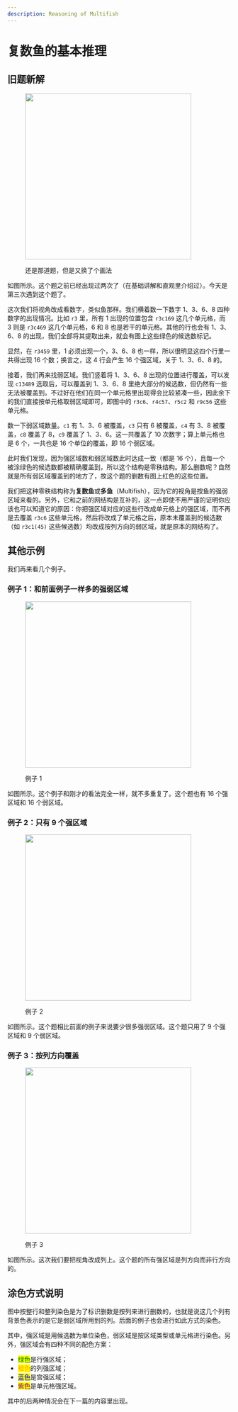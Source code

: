 ```yaml
---
description: Reasoning of Multifish
---
```


# 复数鱼的基本推理

## 旧题新解 <a href="#a-fresh-take" id="a-fresh-take"></a>

<figure><img src="../../.gitbook/assets/images_0652.png" alt="" width="375"><figcaption><p>还是那道题，但是又换了个画法</p></figcaption></figure>

如图所示。这个题之前已经出现过两次了（在基础讲解和直观里介绍过）。今天是第三次遇到这个题了。

这次我们将视角改成看数字，类似鱼那样。我们横着数一下数字 1、3、6、8 四种数字的出现情况。比如 `r3` 里，所有 1 出现的位置包含 `r3c169` 这几个单元格，而 3 则是 `r3c469` 这几个单元格，6 和 8 也是若干的单元格。其他的行也会有 1、3、6、8 的出现，我们全部将其提取出来，就会有图上这些绿色的候选数标记。

显然，在 `r3459` 里，1 必须出现一个，3、6、8 也一样，所以很明显这四个行里一共得出现 16 个数；换言之，这 4 行会产生 16 个强区域，关于 1、3、6、8 的。

接着，我们再来找弱区域。我们竖着将 1、3、6、8 出现的位置进行覆盖，可以发现 `c13489` 选取后，可以覆盖到 1、3、6、8 里绝大部分的候选数，但仍然有一些无法被覆盖到。不过好在他们在同一个单元格里出现得会比较紧凑一些，因此余下的我们直接按单元格取弱区域即可，即图中的 `r3c6`、`r4c57`、`r5c2` 和 `r9c56` 这些单元格。

数一下弱区域数量。`c1` 有 1、3、6 被覆盖，`c3` 只有 6 被覆盖，`c4` 有 3、8 被覆盖，`c8` 覆盖了 8，`c9` 覆盖了 1、3、6。这一共覆盖了 10 次数字；算上单元格也是 6 个，一共也是 16 个单位的覆盖，即 16 个弱区域。

此时我们发现，因为强区域数和弱区域数此时达成一致（都是 16 个），且每一个被涂绿色的候选数都被精确覆盖到，所以这个结构是零秩结构。那么删数呢？自然就是所有弱区域覆盖到的地方了，故这个题的删数有图上红色的这些位置。

我们把这种零秩结构称为**复数鱼**或**多鱼**（Multifish），因为它的视角是按鱼的强弱区域来看的。另外，它和之前的网结构是互补的，这一点即使不用严谨的证明你应该也可以知道它的原因：你把强区域对应的这些行改成单元格上的强区域，而不再是去覆盖 `r3c6` 这些单元格，然后将改成了单元格之后，原本未覆盖到的候选数（如 `r3c1(45)` 这些候选数）均改成按列方向的弱区域，就是原本的网结构了。

## 其他示例 <a href="#other-examples" id="other-examples"></a>

我们再来看几个例子。

### 例子 1：和前面例子一样多的强弱区域 <a href="#example-1" id="example-1"></a>

<figure><img src="../../.gitbook/assets/images_0653.png" alt="" width="375"><figcaption><p>例子 1</p></figcaption></figure>

如图所示。这个例子和刚才的看法完全一样，就不多重复了。这个题也有 16 个强区域和 16 个弱区域。

### 例子 2：只有 9 个强区域 <a href="#example-2" id="example-2"></a>

<figure><img src="../../.gitbook/assets/images_0654.png" alt="" width="375"><figcaption><p>例子 2</p></figcaption></figure>

如图所示。这个题相比前面的例子来说要少很多强弱区域。这个题只用了 9 个强区域和 9 个弱区域。

### 例子 3：按列方向覆盖 <a href="#example-3" id="example-3"></a>

<figure><img src="../../.gitbook/assets/images_0655.png" alt="" width="375"><figcaption><p>例子 3</p></figcaption></figure>

如图所示。这次我们要把视角改成列上。这个题的所有强区域是列方向而非行方向的。

## 涂色方式说明 <a href="#extra-description-to-colorization" id="extra-description-to-colorization"></a>

图中按整行和整列染色是为了标识删数是按列来进行删数的，也就是说这几个列有背景色表示的是它是弱区域所用到的列。后面的例子也会进行如此方式的染色。

其中，强区域是用候选数为单位染色，弱区域是按区域类型或单元格进行染色。另外，强区域会有四种不同的配色方案：

* <mark style="color:green;">绿色</mark>是行强区域；
* <mark style="color:orange;">橙色</mark>的列强区域；
* <mark style="color:blue;">蓝色</mark>是宫强区域；
* <mark style="color:purple;">紫色</mark>是单元格强区域。

其中的后两种情况会在下一篇的内容里出现。

